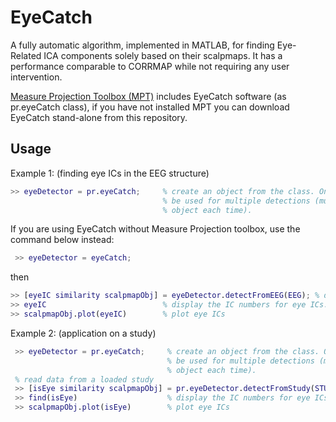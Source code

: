 # EyeCatch
A fully automatic algorithm, implemented in MATLAB, for finding Eye-Related ICA components solely based on their scalpmaps. It has a performance comparable to CORRMAP while not requiring any user intervention.

[Measure Projection Toolbox (MPT)](http://sccn.ucsd.edu/wiki/MPT) includes EyeCatch software (as pr.eyeCatch class), if you have not installed MPT you can download EyeCatch stand-alone from this repository.

## Usage
Example 1:   (finding eye ICs in the EEG structure)
```matlab
>> eyeDetector = pr.eyeCatch;     % create an object from the class. Once you made an object it can
                                  % be used for multiple detections (much faster than creating an
                                  % object each time).
```
If you are using EyeCatch without Measure Projection toolbox, use the command below instead:
```matlab
 >> eyeDetector = eyeCatch;
```
then
```matlab
>> [eyeIC similarity scalpmapObj] = eyeDetector.detectFromEEG(EEG); % detect eye ICs
>> eyeIC                          % display the IC numbers for eye ICs.
>> scalpmapObj.plot(eyeIC)        % plot eye ICs
```
Example 2: (application on a study)
```matlab    
 >> eyeDetector = pr.eyeCatch;     % create an object from the class. Once you made an object it can
                                   % be used for multiple detections (much faster than creating an
                                   % object each time).
 % read data from a loaded study
 >> [isEye similarity scalpmapObj] = pr.eyeDetector.detectFromStudy(STUDY, ALLEEG); 
 >> find(isEye)                    % display the IC numbers for eye ICs (since isEye is a logical array). The order of ICs is same order as in STUDY.cluster(1).comps .
 >> scalpmapObj.plot(isEye)        % plot eye ICs
```
